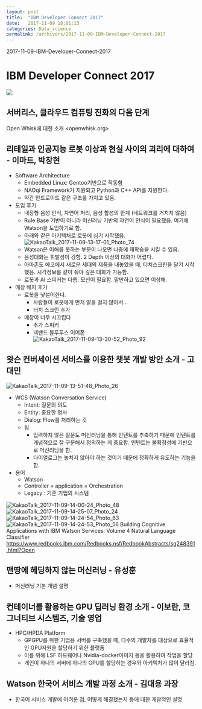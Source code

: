 ```yaml
---
layout: post
title:  "IBM Developer Connect 2017"
date:   2017-11-09 18:01:13
categories: Data_science
permalink: /archivers/2017-11-09-IBM-Developer-Connect-2017
---
```


2017-11-09-IBM-Developer-Connect-2017 

# IBM Developer Connect 2017
![](https://lh3.googleusercontent.com/-a7aX3ubQgPs/Wg050FX7C1I/AAAAAAABKIk/B9-SiVOToJA6c_UIX5b7_Bv53ZPvsORGACHMYCw/I/15102006901706.jpg)
 
## 서버리스, 클라우드 컴퓨팅 진화의 다음 단계
Open Whisk에 대한 소개
<openwhisk.org>

## 리테일과 인공지능 로봇 이상과 현실 사이의 괴리에 대하여 - 이마트, 박창현

* Software Architecture
    - Embedded Linux: Gentoo기반으로 작동함
    - NAOqi Framework가 지원되고 Python과 C++ API를 지원한다. 
    - 약간 안드로이드 같은 구조를 가지고 있음. 
* 도입 후기
    - 내장형 음성 인식, 자연어 처리, 음성 합성의 한계 (네트워크를 거치지 않음) 
    - Rule Base 기반이 아니라 머신러닝 기반의 자연어 인식이 필요했음. 여기에 Watson을 도입하기로 함. 
    - 아래와 같은 아키텍처로 로봇에 심기 시작했음. 
     ![KakaoTalk_2017-11-09-13-17-01_Photo_74](https://lh3.googleusercontent.com/-pJ97xYvlS20/Wg0502bff1I/AAAAAAABKIo/534dvGqNi5AJftxgVP6qeA9jYGz-JclxACHMYCw/I/KakaoTalk_2017-11-09-13-17-01_Photo_74.jpeg)
    - Watson은 이해를 못하는 부분이 나오면 나중에 재학습을 시킬 수 있음. 
    - 음성대화는 휘발성이 강함. 2 Depth 이상의 대화가 어렵다. 
    - 아마존도 에코에서 새로운 세대의 제품을 내놓았을 때, 터치스크린을 달기 시작했음. 시각정보를 같이 줘야 깊은 대화가 가능함. 
    - 로봇과 AI 스피커는 다름. 모션이 필요함. 말만하고 있으면 이상해. 
* 매장 배치 후기
    - 로봇을 낯설어한다. 
        - 사람들이 로봇에게 먼저 말을 걸지 않아서... 
        - 터치 스크린 추가
    - 매장이 너무 시끄럽다
        - 추가 스피커
        - 넥밴드 블루투스 이어폰                     
            ![KakaoTalk_2017-11-09-13-30-52_Photo_92](https://lh3.googleusercontent.com/-fKmdILE5XwE/Wg051LRr64I/AAAAAAABKIs/_GmWKqVwH1IohRUSFcHz7a9CtPi57UNigCHMYCw/I/KakaoTalk_2017-11-09-13-30-52_Photo_92-2.jpeg)

## 왓슨 컨버세이션 서비스를 이용한 챗봇 개발 방안 소개 - 고대민
![KakaoTalk_2017-11-09-13-51-48_Photo_26](https://lh3.googleusercontent.com/-8XfjwJlUY5g/Wg0513QDMyI/AAAAAAABKIw/SOd2IJ94usIlKyXWjrDR51qCE2P9BvPcACHMYCw/I/KakaoTalk_2017-11-09-13-51-48_Photo_26.jpeg)

* WCS (Watson Conversation Service) 
    - Intent: 질문의 의도
    - Entity: 중요한 명사
    - Dialog: Flow를 처리하는 것
    - 팁
        - 입력하지 않은 질문도 머신러닝을 통해 인텐트를 추측하기 때문에 인텐트를 개념적으로 잘 구분해서 정의하는 게 중요함. 인텐트는 불확정성에 기반으로 머신러닝을 함. 
        - 다이얼로그는 놓치지 않아야 하는 것이기 때문에 정확하게 유도하는 기능을 함. 
* 용어 
    - Watson 
    - Controller = application = Orchestration
    - Legacy : 기존 기업의 시스템

![KakaoTalk_2017-11-09-14-00-24_Photo_48](https://lh3.googleusercontent.com/-dR9WdY-cOp8/Wg052jXdQMI/AAAAAAABKI0/vXUdXzS1-GY5xc3BLyE92kODTwe8R9V0wCHMYCw/I/KakaoTalk_2017-11-09-14-00-24_Photo_48.jpeg)
![KakaoTalk_2017-11-09-14-25-07_Photo_24](https://lh3.googleusercontent.com/-ZiRmXGzGF58/Wg053TnCflI/AAAAAAABKI4/K-TMnNNwSBYBKzLJs_AaAph3Kav7lfUPQCHMYCw/I/KakaoTalk_2017-11-09-14-25-07_Photo_24.jpeg)
![KakaoTalk_2017-11-09-14-24-54_Photo_63](https://lh3.googleusercontent.com/-BUfpmBjWAYc/Wg054EhZOlI/AAAAAAABKI8/4jpZHXRTDRo81tMwCyg8JJ36kWbAfNKDQCHMYCw/I/KakaoTalk_2017-11-09-14-24-54_Photo_63.jpeg)
![KakaoTalk_2017-11-09-14-24-53_Photo_56](https://lh3.googleusercontent.com/-2HcEvqFIX1Y/Wg0544WxdzI/AAAAAAABKJA/GBbMWn2uiP0pa4p5LhBXkpBJImdtXGLgwCHMYCw/I/KakaoTalk_2017-11-09-14-24-53_Photo_56.jpeg)
Building Cognitive Applications with IBM Watson Services: Volume 4 Natural Language Classifier
<https://www.redbooks.ibm.com/Redbooks.nsf/RedbookAbstracts/sg248391.html?Open>

## 맨땅에 헤딩하지 않는 머신러닝 - 유성훈
* 머신러닝 기본 개념 설명

## 컨테이너를 활용하는 GPU 딥러닝 환경 소개 - 이보란, 코그너티브 시스템즈, 기술 영업
* HPC/HPDA Platform
    - GPGPU를 위한 기업용 서버를 구축했을 때, 다수의 개발자를 대상으로 효율적인 GPU자원을 할당하기 위한 플랫폼
    - 이를 위해 LSF 하드웨어나 Nvidia-docker이미지 등을 활용하여 작업을 할당
    - 개인이 하나의 서버에 하나의 GPU를 할당하는 경우와 아키텍처가 많이 달라짐.
 
## Watson 한국어 서비스 개발 과정 소개 - 김대용 과장
* 한국어 서비스 개발에 어려운 점, 어떻게 해결했는지 등에 대한 개괄적인 설명
    


